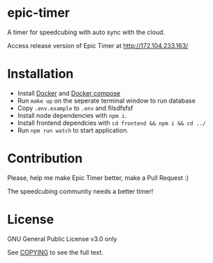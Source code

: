 # epic-timer

A timer for speedcubing with auto sync with the cloud.

Access release version of Epic Timer at <http://172.104.233.163/>

# Installation

- Install [Docker](https://docs.docker.com/get-docker/) and [Docker compose](https://docs.docker.com/compose/)
- Run `make up` on the seperate terminal window to run database
- Copy `.env.example` to `.env` and filsdfsfsf
- Install node dependencies with `npm i`.
- Install frontend dependcies with `cd frontend && npm i && cd ../`
- Run `npm run watch` to start application.

# Contribution

Please, help me make Epic Timer better, make a Pull Request :)

The speedcubing community needs a better timer!


# License

GNU General Public License v3.0 only

See [COPYING](COPYING) to see the full text.

